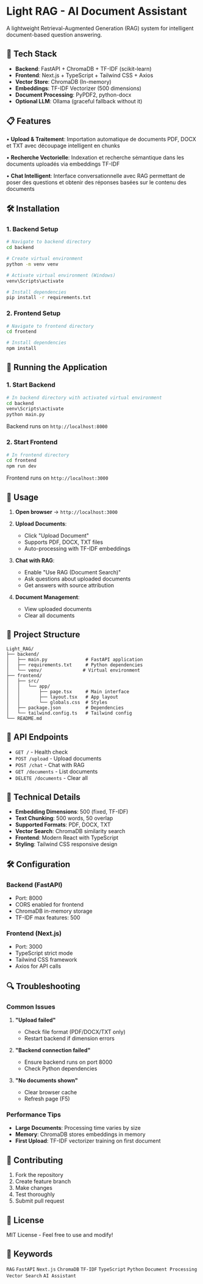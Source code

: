 # Light RAG - AI Document Assistant

A lightweight Retrieval-Augmented Generation (RAG) system for intelligent document-based question answering.

## 🚀 Tech Stack

- **Backend**: FastAPI + ChromaDB + TF-IDF (scikit-learn)
- **Frontend**: Next.js + TypeScript + Tailwind CSS + Axios
- **Vector Store**: ChromaDB (In-memory)
- **Embeddings**: TF-IDF Vectorizer (500 dimensions)
- **Document Processing**: PyPDF2, python-docx
- **Optional LLM**: Ollama (graceful fallback without it)

## 📋 Features

• **Upload & Traitement**: Importation automatique de documents PDF, DOCX et TXT avec découpage intelligent en chunks

• **Recherche Vectorielle**: Indexation et recherche sémantique dans les documents uploadés via embeddings TF-IDF

• **Chat Intelligent**: Interface conversationnelle avec RAG permettant de poser des questions et obtenir des réponses basées sur le contenu des documents

## 🛠️ Installation

### 1. Backend Setup

```bash
# Navigate to backend directory
cd backend

# Create virtual environment
python -m venv venv

# Activate virtual environment (Windows)
venv\Scripts\activate

# Install dependencies
pip install -r requirements.txt
```

### 2. Frontend Setup

```bash
# Navigate to frontend directory
cd frontend

# Install dependencies
npm install
```

## 🚀 Running the Application

### 1. Start Backend

```bash
# In backend directory with activated virtual environment
cd backend
venv\Scripts\activate
python main.py
```

Backend runs on `http://localhost:8000`

### 2. Start Frontend

```bash
# In frontend directory
cd frontend
npm run dev
```

Frontend runs on `http://localhost:3000`

## 📖 Usage

1. **Open browser** → `http://localhost:3000`

2. **Upload Documents**: 
   - Click "Upload Document"
   - Supports PDF, DOCX, TXT files
   - Auto-processing with TF-IDF embeddings

3. **Chat with RAG**:
   - Enable "Use RAG (Document Search)"
   - Ask questions about uploaded documents
   - Get answers with source attribution

4. **Document Management**:
   - View uploaded documents
   - Clear all documents

## 📁 Project Structure

```
Light_RAG/
├── backend/
│   ├── main.py              # FastAPI application
│   ├── requirements.txt     # Python dependencies
│   └── venv/               # Virtual environment
├── frontend/
│   ├── src/
│   │   └── app/
│   │       ├── page.tsx     # Main interface
│   │       ├── layout.tsx   # App layout
│   │       └── globals.css  # Styles
│   ├── package.json         # Dependencies
│   └── tailwind.config.ts   # Tailwind config
└── README.md
```

## 🔌 API Endpoints

- `GET /` - Health check
- `POST /upload` - Upload documents
- `POST /chat` - Chat with RAG
- `GET /documents` - List documents
- `DELETE /documents` - Clear all

## 🔧 Technical Details

- **Embedding Dimensions**: 500 (fixed, TF-IDF)
- **Text Chunking**: 500 words, 50 overlap
- **Supported Formats**: PDF, DOCX, TXT
- **Vector Search**: ChromaDB similarity search
- **Frontend**: Modern React with TypeScript
- **Styling**: Tailwind CSS responsive design

## 🛠️ Configuration

### Backend (FastAPI)
- Port: 8000
- CORS enabled for frontend
- ChromaDB in-memory storage
- TF-IDF max features: 500

### Frontend (Next.js)
- Port: 3000
- TypeScript strict mode
- Tailwind CSS framework
- Axios for API calls

## 🔍 Troubleshooting

### Common Issues

1. **"Upload failed"**
   - Check file format (PDF/DOCX/TXT only)
   - Restart backend if dimension errors

2. **"Backend connection failed"**
   - Ensure backend runs on port 8000
   - Check Python dependencies

3. **"No documents shown"**
   - Clear browser cache
   - Refresh page (F5)

### Performance Tips

- **Large Documents**: Processing time varies by size
- **Memory**: ChromaDB stores embeddings in memory
- **First Upload**: TF-IDF vectorizer training on first document

## 🤝 Contributing

1. Fork the repository
2. Create feature branch
3. Make changes
4. Test thoroughly
5. Submit pull request

## 📜 License

MIT License - Feel free to use and modify!

## 🎯 Keywords

`RAG` `FastAPI` `Next.js` `ChromaDB` `TF-IDF` `TypeScript` `Python` `Document Processing` `Vector Search` `AI Assistant` 